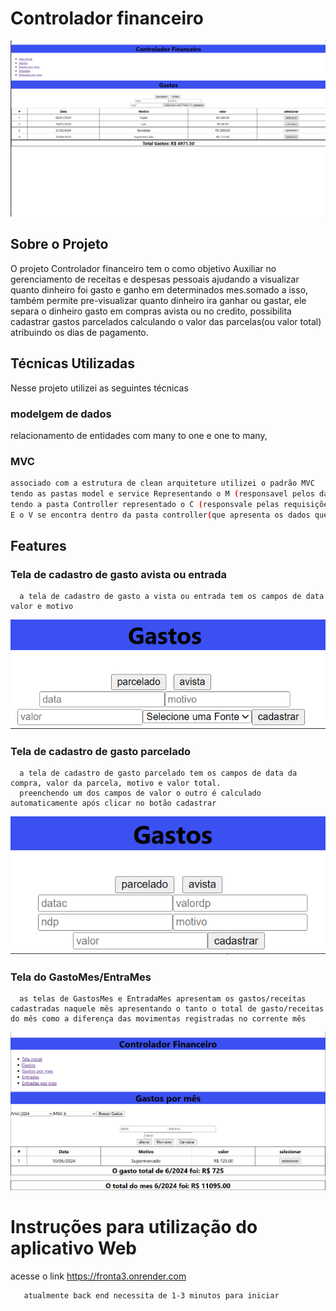 # Controlador financeiro
![controlador](./assets/controlador.PNG?raw=true "controlador")

## Sobre o Projeto
O projeto Controlador financeiro tem o como objetivo Auxiliar no gerenciamento de receitas e despesas pessoais ajudando a visualizar quanto dinheiro foi gasto e ganho em determinados mes.somado a isso, também permite pre-visualizar quanto dinheiro ira ganhar ou gastar, ele separa o dinheiro gasto em compras avista ou no credito, possibilita cadastrar gastos parcelados calculando o valor das parcelas(ou valor total) atribuindo os dias de pagamento.

## Técnicas Utilizadas
Nesse projeto utilizei as seguintes técnicas

### modelgem de dados
relacionamento de entidades com many to one e one to many,


### MVC
```bash
associado com a estrutura de clean arquiteture utilizei o padrão MVC
tendo as pastas model e service Representando o M (responsavel pelos dados e o processamento de dados)
tendo a pasta Controller representado o C (responsvale pelas requisições e direcionamento )
E o V se encontra dentro da pasta controller(que apresenta os dados que o usurio)
```

 ## Features
 
 ### Tela de cadastro de gasto avista ou entrada
      a tela de cadastro de gasto a vista ou entrada tem os campos de data valor e motivo
  ![avista](./assets/Gastos.PNG?raw=true "avista")
      
 ### Tela de cadastro de gasto parcelado
      a tela de cadastro de gasto parcelado tem os campos de data da compra, valor da parcela, motivo e valor total.
      preenchendo um dos campos de valor o outro é calculado automaticamente após clicar no botão cadastrar 
 ![parceldo](./assets/Parcelado.PNG?raw=true "parceldo")

  ### Tela do GastoMes/EntraMes
      as telas de GastosMes e EntradaMes apresentam os gastos/receitas cadastradas naquele mês apresentando o tanto o total de gasto/receitas do mês como a diferença das movimentas registradas no corrente mês
 ![gastosmes](./assets/GastosMes.PNG?raw=true "gastosmes")


# Instruções para utilização do aplicativo Web
 acesse o link https://fronta3.onrender.com
 
  ```bash
     atualmente back end necessita de 1-3 minutos para iniciar
 ```
